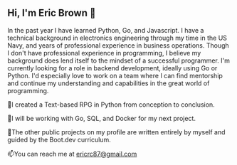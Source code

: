 ## Hi, I'm Eric Brown 👋

In the past year I have learned Python, Go, and Javascript.
I have a technical background in electronics engineering through my time in the US Navy, and years of professional experience in business operations. Though I don't have professional experience in programming, I believe my background does lend itself to the mindset of a successful programmer. I'm currently looking for a role in backend development, ideally using Go or Python. I'd especially love to work on a team where I can find mentorship and continue my understanding and capabilities in the great world of programming.

👯I created a Text-based RPG in Python from conception to conclusion.

🌱I will be working with Go, SQL, and Docker for my next project.

🔭The other public projects on my profile are written entirely by myself and guided by the Boot.dev curriculum.

📫You can reach me at ericrc87@gmail.com

